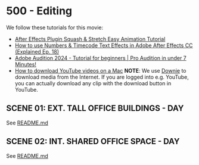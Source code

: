 # 500 - Editing

We follow these tutorials for this movie:

- [After Effects Plugin Squash & Stretch Easy Animation Tutorial](https://aescripts.com/learn/after-effects-plugin-squash-and-stretch-easy-animation-tutorial/)
- [How to use Numbers & Timecode Text Effects in Adobe After Effects CC (Explained Ep. 18)](https://www.youtube.com/watch?v=ii-SAyio1_w)
- [Adobe Audition 2024 - Tutorial for beginners | Pro Audition in under 7 Minutes!](https://www.youtube.com/watch?v=sFLe87ix2_s)
- [How to download YouTube videos on a Mac](https://www.macworld.com/article/673601/how-to-download-youtube-videos-on-a-mac.html) **NOTE**: We use [Downie](https://software.charliemonroe.net/downie/) to download media from the Internet. If you are logged into e.g. YouTube, you can actually download any clip with the download button in YouTube.

## SCENE 01: EXT. TALL OFFICE BUILDINGS - DAY

See [README.md](./100/README.md)

## SCENE 02: INT. SHARED OFFICE SPACE - DAY

See [README.md](./200/README.md)